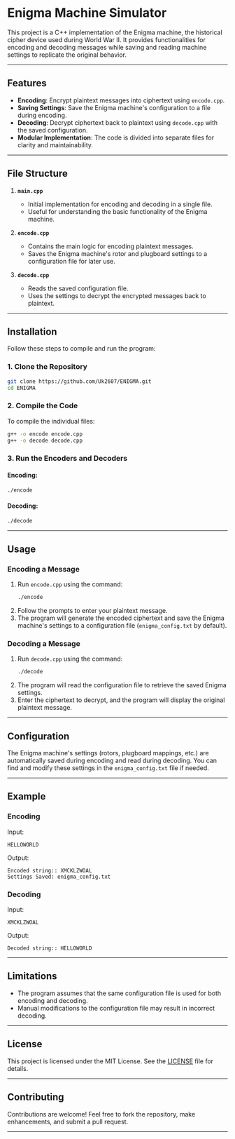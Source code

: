 # Enigma Machine Simulator

This project is a C++ implementation of the Enigma machine, the historical cipher device used during World War II. It provides functionalities for encoding and decoding messages while saving and reading machine settings to replicate the original behavior.

---

## Features

- **Encoding**: Encrypt plaintext messages into ciphertext using `encode.cpp`.
- **Saving Settings**: Save the Enigma machine's configuration to a file during encoding.
- **Decoding**: Decrypt ciphertext back to plaintext using `decode.cpp` with the saved configuration.
- **Modular Implementation**: The code is divided into separate files for clarity and maintainability.

---

## File Structure

1. **`main.cpp`**
   - Initial implementation for encoding and decoding in a single file.
   - Useful for understanding the basic functionality of the Enigma machine.

2. **`encode.cpp`**
   - Contains the main logic for encoding plaintext messages.
   - Saves the Enigma machine's rotor and plugboard settings to a configuration file for later use.

3. **`decode.cpp`**
   - Reads the saved configuration file.
   - Uses the settings to decrypt the encrypted messages back to plaintext.

---

## Installation

Follow these steps to compile and run the program:

### 1. Clone the Repository
```bash
git clone https://github.com/Uk2607/ENIGMA.git
cd ENIGMA
```

### 2. Compile the Code
To compile the individual files:
```bash
g++ -o encode encode.cpp
g++ -o decode decode.cpp
```

### 3. Run the Encoders and Decoders
#### Encoding:
```bash
./encode
```

#### Decoding:
```bash
./decode
```

---

## Usage

### Encoding a Message
1. Run `encode.cpp` using the command:
   ```bash
   ./encode
   ```
2. Follow the prompts to enter your plaintext message.
3. The program will generate the encoded ciphertext and save the Enigma machine's settings to a configuration file (`enigma_config.txt` by default).

### Decoding a Message
1. Run `decode.cpp` using the command:
   ```bash
   ./decode
   ```
2. The program will read the configuration file to retrieve the saved Enigma settings.
3. Enter the ciphertext to decrypt, and the program will display the original plaintext message.

---

## Configuration

The Enigma machine's settings (rotors, plugboard mappings, etc.) are automatically saved during encoding and read during decoding.
You can find and modify these settings in the `enigma_config.txt` file if needed.

---

## Example

### Encoding
Input:
```
HELLOWORLD
```
Output:
```
Encoded string:: XMCKLZWOAL
Settings Saved: enigma_config.txt
```

### Decoding
Input:
```
XMCKLZWOAL
```
Output:
```
Decoded string:: HELLOWORLD
```

---

## Limitations

- The program assumes that the same configuration file is used for both encoding and decoding.
- Manual modifications to the configuration file may result in incorrect decoding.

---

## License

This project is licensed under the MIT License. See the [LICENSE](LICENSE) file for details.

---

## Contributing

Contributions are welcome! Feel free to fork the repository, make enhancements, and submit a pull request.

---